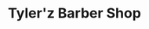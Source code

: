 ---
title: "Tyler'z Barber Shop"
url: /saint-petersburg/tylerz-barber-shop-central-avenue/
shop: hairdresser
---